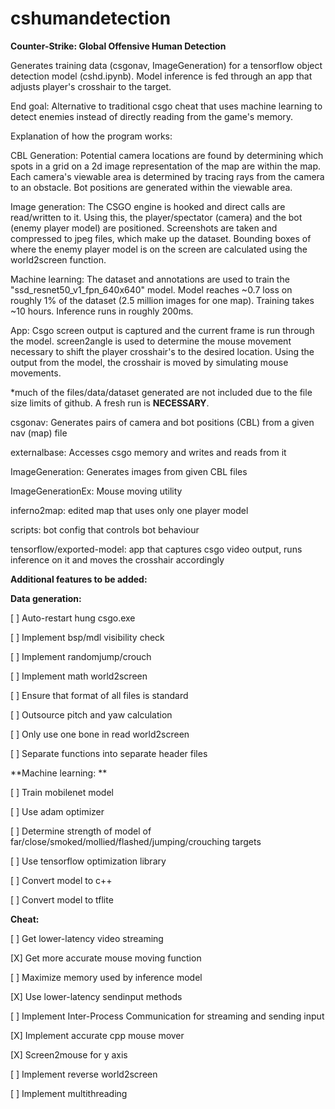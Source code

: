 # cshumandetection
**Counter-Strike: Global Offensive Human Detection**  

Generates training data (csgonav, ImageGeneration) for a tensorflow object detection model (cshd.ipynb). Model inference is fed through an app that adjusts player's crosshair to the target.  

End goal: Alternative to traditional csgo cheat that uses machine learning to detect enemies instead of directly reading from the game's memory.  

Explanation of how the program works:  

CBL Generation: Potential camera locations are found by determining which spots in a grid on a 2d image representation of the map are within the map. Each camera's viewable area is determined by tracing rays from the camera to an obstacle. Bot positions are generated within the viewable area.  

Image generation: The CSGO engine is hooked and direct calls are read/written to it. Using this, the player/spectator (camera) and the bot (enemy player model) are positioned. Screenshots are taken and compressed to jpeg files, which make up the dataset. Bounding boxes of where the enemy player model is on the screen are calculated using the world2screen function.  

Machine learning: The dataset and annotations are used to train the "ssd_resnet50_v1_fpn_640x640" model. Model reaches ~0.7 loss on roughly 1% of the dataset (2.5 million images for one map). Training takes ~10 hours. Inference runs in roughly 200ms.  

App: Csgo screen output is captured and the current frame is run through the model. screen2angle is used to determine the mouse movement necessary to shift the player crosshair's to the desired location. Using the output from the model, the crosshair is moved by simulating mouse movements.  

*much of the files/data/dataset generated are not included due to the file size limits of github. A fresh run is __NECESSARY__.  

csgonav: Generates pairs of camera and bot positions (CBL) from a given nav (map) file  

externalbase: Accesses csgo memory and writes and reads from it  

ImageGeneration: Generates images from given CBL files  

ImageGenerationEx: Mouse moving utility  

inferno2map: edited map that uses only one player model  

scripts: bot config that controls bot behaviour  

tensorflow/exported-model: app that captures csgo video output, runs inference on it and moves the crosshair accordingly  

**Additional features to be added:**  

**Data generation:**  

[ ] Auto-restart hung csgo.exe

[ ] Implement bsp/mdl visibility check

[ ] Implement randomjump/crouch

[ ] Implement math world2screen

[ ] Ensure that format of all files is standard

[ ] Outsource pitch and yaw calculation

[ ] Only use one bone in read world2screen

[ ] Separate functions into separate header files

  

**Machine learning: ** 

[ ] Train mobilenet model

[ ] Use adam optimizer

[ ] Determine strength of model of far/close/smoked/mollied/flashed/jumping/crouching targets

[ ] Use tensorflow optimization library

[ ] Convert model to c++

[ ] Convert model to tflite

  

**Cheat:**  

[ ] Get lower-latency video streaming

[X] Get more accurate mouse moving function

[ ] Maximize memory used by inference model

[X] Use lower-latency sendinput methods

[ ] Implement Inter-Process Communication for streaming and sending input

[X] Implement accurate cpp mouse mover

[X] Screen2mouse for y axis

[ ] Implement reverse world2screen

[ ] Implement multithreading
